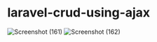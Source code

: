 # laravel-crud-using-ajax
![Screenshot (161)](https://user-images.githubusercontent.com/82964912/207522182-0d40942b-270e-45b6-ac95-79ee7e2e9195.png)
![Screenshot (162)](https://user-images.githubusercontent.com/82964912/207522185-9e6a219e-eaee-42af-8610-7c617d6575ca.png)
